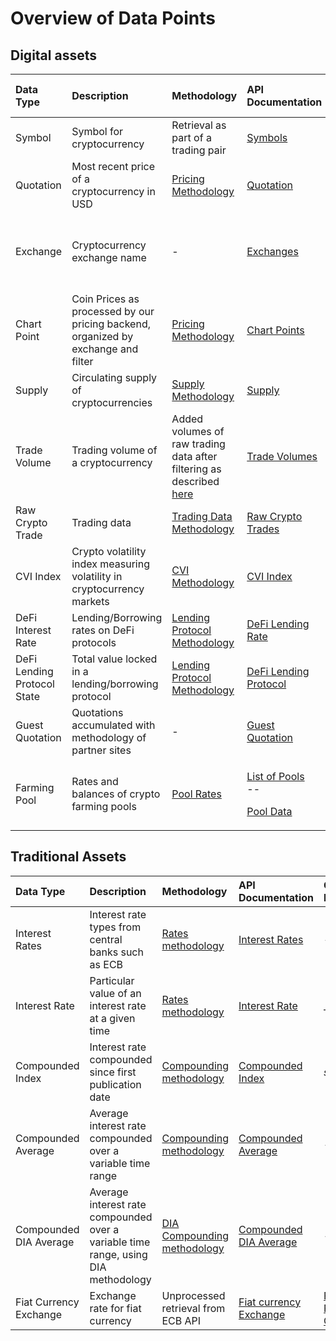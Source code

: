 # Overview of Data Points

## Digital assets

<table>
  <thead>
    <tr>
      <th style="text-align:left">Data Type</th>
      <th style="text-align:left">Description</th>
      <th style="text-align:left">Methodology</th>
      <th style="text-align:left">API Documentation</th>
      <th style="text-align:left">Oracle Link</th>
      <th style="text-align:left">API Update Period</th>
      <th style="text-align:left">Oracle Update Period</th>
    </tr>
  </thead>
  <tbody>
    <tr>
      <td style="text-align:left">Symbol</td>
      <td style="text-align:left">Symbol for cryptocurrency</td>
      <td style="text-align:left">Retrieval as part of a trading pair</td>
      <td style="text-align:left"><a href="https://api.diadata.org/v1/symbols">Symbols</a>
      </td>
      <td style="text-align:left"><a href="https://docs.diadata.org/documentation/oracle-documentation/crypto-assets">Symbol Oracle</a>
      </td>
      <td style="text-align:left">1 day</td>
      <td style="text-align:left">1 day</td>
    </tr>
    <tr>
      <td style="text-align:left">Quotation</td>
      <td style="text-align:left">Most recent price of a cryptocurrency in USD</td>
      <td style="text-align:left"><a href="https://docs.diadata.org/documentation/methodology/digital-assets/exchangeprices">Pricing Methodology</a>
      </td>
      <td style="text-align:left"><a href="https://docs.diadata.org/documentation/api-1/api-endpoints#quotation">Quotation</a>
      </td>
      <td style="text-align:left"><a href="https://docs.diadata.org/documentation/oracle-documentation/crypto-assets">Price Oracle</a>
      </td>
      <td style="text-align:left">2 min.</td>
      <td style="text-align:left">1 day</td>
    </tr>
    <tr>
      <td style="text-align:left">Exchange</td>
      <td style="text-align:left">Cryptocurrency exchange name</td>
      <td style="text-align:left">-</td>
      <td style="text-align:left"><a href="https://docs.diadata.org/documentation/api-1/api-endpoints#exchanges">Exchanges</a>
      </td>
      <td style="text-align:left">-</td>
      <td style="text-align:left">Depending on assignments or fundings on our platform</td>
      <td style="text-align:left">-</td>
    </tr>
    <tr>
      <td style="text-align:left">Chart Point</td>
      <td style="text-align:left">Coin Prices as processed by our pricing backend, organized by exchange
        and filter</td>
      <td style="text-align:left"><a href="https://docs.diadata.org/documentation/methodology/digital-assets/exchangeprices">Pricing Methodology</a>
      </td>
      <td style="text-align:left"><a href="https://docs.diadata.org/documentation/api-1/api-endpoints#chart-points">Chart Points</a>
      </td>
      <td style="text-align:left">-</td>
      <td style="text-align:left">2 min.</td>
      <td style="text-align:left">-</td>
    </tr>
    <tr>
      <td style="text-align:left">Supply</td>
      <td style="text-align:left">Circulating supply of cryptocurrencies</td>
      <td style="text-align:left"><a href="https://docs.diadata.org/documentation/methodology/digital-assets/supplynumbers">Supply Methodology</a>
      </td>
      <td style="text-align:left"><a href="https://docs.diadata.org/documentation/api-1/api-endpoints#supply">Supply</a>
      </td>
      <td style="text-align:left"><a href="https://docs.diadata.org/documentation/oracle-documentation/crypto-assets">Supply Oracle</a>
      </td>
      <td style="text-align:left">1 day</td>
      <td style="text-align:left">1 day</td>
    </tr>
    <tr>
      <td style="text-align:left">Trade Volume</td>
      <td style="text-align:left">Trading volume of a cryptocurrency</td>
      <td style="text-align:left">Added volumes of raw trading data after filtering as described <a href="https://docs.diadata.org/documentation/methodology/digital-assets/exchangeprices">here</a>
      </td>
      <td style="text-align:left"><a href="https://docs.diadata.org/documentation/api-1/api-endpoints#trade-volume">Trade Volumes</a>
      </td>
      <td style="text-align:left">-</td>
      <td style="text-align:left">1 day</td>
      <td style="text-align:left"></td>
    </tr>
    <tr>
      <td style="text-align:left">Raw Crypto Trade</td>
      <td style="text-align:left">Trading data</td>
      <td style="text-align:left"><a href="https://docs.diadata.org/documentation/methodology/digital-assets/cryptocurrency-trading-data">Trading Data Methodology</a>
      </td>
      <td style="text-align:left"><a href="https://docs.diadata.org/documentation/api-1/api-endpoints#raw-crypto-trades">Raw Crypto Trades</a>
      </td>
      <td style="text-align:left">-</td>
      <td style="text-align:left">2 min.</td>
      <td style="text-align:left"></td>
    </tr>
    <tr>
      <td style="text-align:left">CVI Index</td>
      <td style="text-align:left">Crypto volatility index measuring volatility in cryptocurrency markets</td>
      <td
      style="text-align:left"><a href="https://docs.diadata.org/documentation/methodology/digital-assets/cvi">CVI Methodology</a>
        </td>
        <td style="text-align:left"><a href="https://docs.diadata.org/documentation/api-1/api-endpoints#cvi-index">CVI Index</a>
        </td>
        <td style="text-align:left"><em>soon</em>
        </td>
        <td style="text-align:left">5 min.</td>
        <td style="text-align:left"></td>
    </tr>
    <tr>
      <td style="text-align:left">DeFi Interest Rate</td>
      <td style="text-align:left">Lending/Borrowing rates on DeFi protocols</td>
      <td style="text-align:left"><a href="https://docs.diadata.org/documentation/methodology/digital-assets/cryptocurrency-trading-data#lending-borrowing-data">Lending Protocol Methodology</a>
      </td>
      <td style="text-align:left"><a href="https://docs.diadata.org/documentation/api-1/api-endpoints#defi-interest-rate">DeFi Lending Rate</a> 
      </td>
      <td style="text-align:left"><a href="https://docs.diadata.org/documentation/oracle-documentation/defi-protocol-rates-and-states">DeFi Lending Oracle</a>
      </td>
      <td style="text-align:left">1 min.</td>
      <td style="text-align:left">1 day</td>
    </tr>
    <tr>
      <td style="text-align:left">DeFi Lending Protocol State</td>
      <td style="text-align:left">Total value locked in a lending/borrowing protocol</td>
      <td style="text-align:left"><a href="https://docs.diadata.org/documentation/methodology/digital-assets/cryptocurrency-trading-data#lending-borrowing-data">Lending Protocol Methodology</a>
      </td>
      <td style="text-align:left"><a href="https://docs.diadata.org/documentation/api-1/api-endpoints#defi-lending-state">DeFi Lending Protocol</a>
      </td>
      <td style="text-align:left"><a href="https://docs.diadata.org/documentation/oracle-documentation/defi-protocol-rates-and-states">DeFi  Lending Oracle</a>
      </td>
      <td style="text-align:left">1 min.</td>
      <td style="text-align:left">1 day</td>
    </tr>
    <tr>
      <td style="text-align:left">Guest Quotation</td>
      <td style="text-align:left">Quotations accumulated with methodology of partner sites</td>
      <td style="text-align:left">-</td>
      <td style="text-align:left"><a href="https://docs.diadata.org/documentation/api-1/api-endpoints#guest-quotation">Guest Quotation</a>
      </td>
      <td style="text-align:left"><a href="https://docs.diadata.org/documentation/oracle-documentation/guest-quotations">Coingecko Oracle</a>
      </td>
      <td style="text-align:left">2 min.</td>
      <td style="text-align:left">1 day</td>
    </tr>
    <tr>
      <td style="text-align:left">Farming Pool</td>
      <td style="text-align:left">Rates and balances of crypto farming pools</td>
      <td style="text-align:left"><a href="https://docs.diadata.org/documentation/methodology/digital-assets/return-rates-in-crypto-farming">Pool Rates</a>
      </td>
      <td style="text-align:left">
        <p><a href="https://docs.diadata.org/documentation/api-1/api-endpoints#farming-pools">List of Pools</a>
          <br
          />--</p>
        <p><a href="https://docs.diadata.org/documentation/api-1/api-endpoints#farming-pool-data">Pool Data</a>
        </p>
      </td>
      <td style="text-align:left"><a href="https://docs.diadata.org/documentation/oracle-documentation/farming-pools">Farming Pool Oracle</a>
      </td>
      <td style="text-align:left">2 min.</td>
      <td style="text-align:left">1d</td>
    </tr>
  </tbody>
</table>

## Traditional Assets

| Data Type | Description | Methodology | API Documentation | Oracle Link | Update Period |
| :--- | :--- | :--- | :--- | :--- | :--- |
| Interest Rates | Interest rate types from  central banks such as ECB  | [Rates methodology](https://docs.diadata.org/documentation/methodology/traditional-assets/overnight-rates) | [Interest Rates](https://docs.diadata.org/documentation/api-1/api-endpoints#interest-rates) | _-_ | 1 day |
| Interest Rate | Particular value of an interest rate at a given time | [Rates methodology](https://docs.diadata.org/documentation/methodology/traditional-assets/overnight-rates) | [Interest Rate](https://docs.diadata.org/documentation/api-1/api-endpoints#interest-rate) | \_\_[_soon_](https://docs.diadata.org/documentation/oracle-documentation/interest-rates)\_\_ | 1 day |
| Compounded Index | Interest rate compounded since first publication date | [Compounding methodology](https://docs.diadata.org/documentation/methodology/traditional-assets/compounded-rates#standard-methodology) | [Compounded Index](https://docs.diadata.org/documentation/api-1/api-endpoints#compounded-index) | _soon_ | 1 day |
| Compounded Average | Average interest rate compounded over a variable time range | [Compounding methodology](https://docs.diadata.org/documentation/methodology/traditional-assets/compounded-rates#standard-methodology) | [Compounded Average](https://docs.diadata.org/documentation/api-1/api-endpoints#compounded-average) | - | 1 day |
| Compounded DIA Average | Average interest rate compounded over a variable time range, using DIA methodology | [DIA Compounding methodology](https://docs.diadata.org/documentation/methodology/traditional-assets/compounded-rates#dia-methodology) | [Compounded DIA Average](https://docs.diadata.org/documentation/api-1/api-endpoints#compounded-average-using-dia-method) | - |  1 day |
| Fiat Currency Exchange | Exchange rate for fiat currency | Unprocessed retrieval from ECB API | [Fiat currency Exchange](https://docs.diadata.org/documentation/api-1/api-endpoints#fiat-currency-exchange-rates) | [Fiat Price Oracle](https://docs.diadata.org/documentation/oracle-documentation/fiat-prices) | 1 day |

